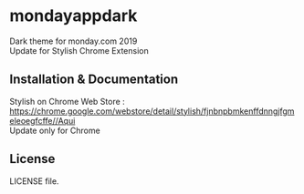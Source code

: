 # mondayappdark
<p>Dark theme for monday.com 2019<br>
Update for Stylish Chrome Extension<br>

## Installation & Documentation

Stylish on Chrome Web Store : https://chrome.google.com/webstore/detail/stylish/fjnbnpbmkenffdnngjfgmeleoegfcffe//Aqui<br>
Update only for Chrome

## License

LICENSE file.
